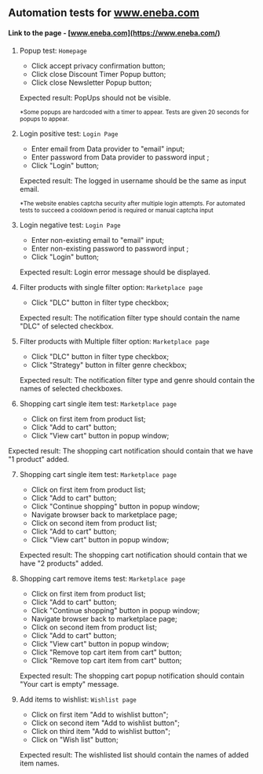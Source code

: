 ## Automation tests for www.eneba.com

#### Link to the page - [www.eneba.com](https://www.eneba.com/)

1. Popup test: `Homepage`
    - Click accept privacy confirmation button;
    - Click close Discount Timer Popup button;
    - Click close Newsletter Popup button;

   Expected result: PopUps should not be visible.

   <sub> *Some popups are hardcoded with a timer to appear. Tests are given 20 seconds for popups to appear. </sub>
   
2. Login positive test: `Login Page`
    - Enter email from Data provider to "email" input;
    - Enter password from Data provider to password input ;
    - Click "Login" button;

   Expected result: The logged in username should be the same as input email.

   <sub> *The website enables captcha security after multiple login attempts. For automated tests to succeed a cooldown period is required or manual captcha input</sub>

3. Login negative test: `Login Page`
    - Enter non-existing email to "email" input;
    - Enter non-existing password to password input ;
    - Click "Login" button;

   Expected result: Login error message should be displayed.

4. Filter products with single filter option: `Marketplace page`
    - Click "DLC" button in filter type checkbox;

   Expected result: The notification filter type should contain the name "DLC" of selected checkbox.

5. Filter products with Multiple filter option: `Marketplace page`
    - Click "DLC" button in filter type checkbox;
    - Click "Strategy" button in filter genre checkbox;

   Expected result: The notification filter type and genre should contain the names of selected checkboxes.

6. Shopping cart single item test: `Marketplace page`
   - Click on first item from product list;
   - Click "Add to cart" button;
   - Click "View cart" button in popup window;

Expected result: The shopping cart notification should contain that we have "1 product" added.

7. Shopping cart single item test: `Marketplace page`
    - Click on first item from product list;
    - Click "Add to cart" button;
    - Click "Continue shopping" button in popup window;
    - Navigate browser back to marketplace page;
    - Click on second item from product list;
    - Click "Add to cart" button;
    - Click "View cart" button in popup window;

   Expected result: The shopping cart notification should contain that we have "2 products" added.

8. Shopping cart remove items test: `Marketplace page`
   - Click on first item from product list;
   - Click "Add to cart" button;
   - Click "Continue shopping" button in popup window;
   - Navigate browser back to marketplace page;
   - Click on second item from product list;
   - Click "Add to cart" button;
   - Click "View cart" button in popup window;
   - Click "Remove top cart item from cart" button;
   - Click "Remove top cart item from cart" button;

   Expected result: The shopping cart popup notification should contain "Your cart is empty" message.

9. Add items to wishlist: `Wishlist page`
    - Click on first item "Add to wishlist button";
    - Click on second item "Add to wishlist button";
    - Click on third item "Add to wishlist button";
    - Click on "Wish list" button;

   Expected result: The wishlisted list should contain the names of added item names.
